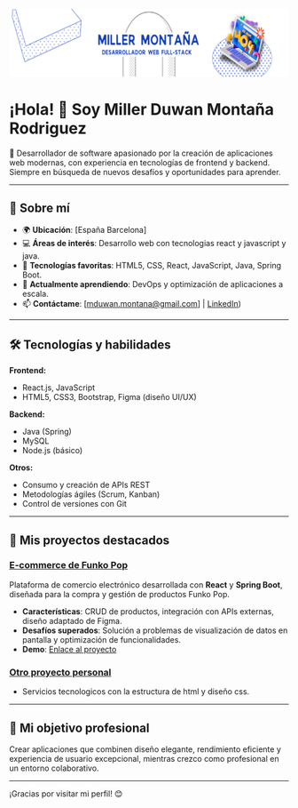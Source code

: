 ![Mi Banner](https://raw.githubusercontent.com/nawud/proyecto-personal/main/img/Portada%20Linkedin%20Programador%20Web%20Abstracto%20Azul%20Blanco.png)
# ¡Hola! 👋 Soy Miller Duwan Montaña Rodriguez

🚀 Desarrollador de software apasionado por la creación de aplicaciones web modernas, con experiencia en tecnologías de frontend y backend. Siempre en búsqueda de nuevos desafíos y oportunidades para aprender.

---

## 📜 Sobre mí

- 🌍 **Ubicación**: [España Barcelona]
- 💻 **Áreas de interés**: Desarrollo web con tecnologias react y javascript y java.
- 🎨 **Tecnologías favoritas**: HTML5, CSS, React, JavaScript, Java, Spring Boot. 
- 🌱 **Actualmente aprendiendo**: DevOps y optimización de aplicaciones a escala.
- 📫 **Contáctame**: [mduwan.montana@gmail.com] | [LinkedIn](https://www.linkedin.com/in/miller-duwan/))

---

## 🛠️ Tecnologías y habilidades

**Frontend:**
- React.js, JavaScript 
- HTML5, CSS3, Bootstrap, Figma (diseño UI/UX)

**Backend:**
- Java (Spring)
- MySQL
- Node.js (básico)

**Otros:**
- Consumo y creación de APIs REST
- Metodologías ágiles (Scrum, Kanban)
- Control de versiones con Git

---

## 📂 Mis proyectos destacados

### [E-commerce de Funko Pop](https://github.com/nawud/funko_pop.git)
Plataforma de comercio electrónico desarrollada con **React** y **Spring Boot**, diseñada para la compra y gestión de productos Funko Pop.
- **Características**: CRUD de productos, integración con APIs externas, diseño adaptado de Figma.
- **Desafíos superados**: Solución a problemas de visualización de datos en pantalla y optimización de funcionalidades.
- **Demo**: [Enlace al proyecto](https://github.com/nawud/funko_pop.git)

### [Otro proyecto personal](https://thewan.netlify.app/)
- Servicios tecnologicos con la estructura de html y diseño css.

---

## 🎯 Mi objetivo profesional

Crear aplicaciones que combinen diseño elegante, rendimiento eficiente y experiencia de usuario excepcional, mientras crezco como profesional en un entorno colaborativo.

---

¡Gracias por visitar mi perfil! 😊
